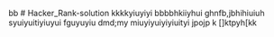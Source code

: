 bb # Hacker_Rank-solution
kkkkyiuyiyi
bbbbhkiiyhui
ghnfb,jbhihiuiuh
syuiyuitiyiuyui
fguyuyiu
dmd;my
miuyiyuiyiyiuityi
jpojp
k
[]ktpyh[kk

